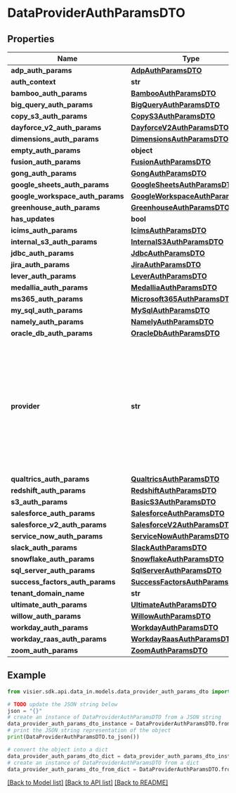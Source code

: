 # DataProviderAuthParamsDTO


## Properties

Name | Type | Description | Notes
------------ | ------------- | ------------- | -------------
**adp_auth_params** | [**AdpAuthParamsDTO**](AdpAuthParamsDTO.md) |  | [optional] 
**auth_context** | **str** |  | [optional] 
**bamboo_auth_params** | [**BambooAuthParamsDTO**](BambooAuthParamsDTO.md) |  | [optional] 
**big_query_auth_params** | [**BigQueryAuthParamsDTO**](BigQueryAuthParamsDTO.md) |  | [optional] 
**copy_s3_auth_params** | [**CopyS3AuthParamsDTO**](CopyS3AuthParamsDTO.md) |  | [optional] 
**dayforce_v2_auth_params** | [**DayforceV2AuthParamsDTO**](DayforceV2AuthParamsDTO.md) |  | [optional] 
**dimensions_auth_params** | [**DimensionsAuthParamsDTO**](DimensionsAuthParamsDTO.md) |  | [optional] 
**empty_auth_params** | **object** |  | [optional] 
**fusion_auth_params** | [**FusionAuthParamsDTO**](FusionAuthParamsDTO.md) |  | [optional] 
**gong_auth_params** | [**GongAuthParamsDTO**](GongAuthParamsDTO.md) |  | [optional] 
**google_sheets_auth_params** | [**GoogleSheetsAuthParamsDTO**](GoogleSheetsAuthParamsDTO.md) |  | [optional] 
**google_workspace_auth_params** | [**GoogleWorkspaceAuthParamsDTO**](GoogleWorkspaceAuthParamsDTO.md) |  | [optional] 
**greenhouse_auth_params** | [**GreenhouseAuthParamsDTO**](GreenhouseAuthParamsDTO.md) |  | [optional] 
**has_updates** | **bool** |  | [optional] 
**icims_auth_params** | [**IcimsAuthParamsDTO**](IcimsAuthParamsDTO.md) |  | [optional] 
**internal_s3_auth_params** | [**InternalS3AuthParamsDTO**](InternalS3AuthParamsDTO.md) |  | [optional] 
**jdbc_auth_params** | [**JdbcAuthParamsDTO**](JdbcAuthParamsDTO.md) |  | [optional] 
**jira_auth_params** | [**JiraAuthParamsDTO**](JiraAuthParamsDTO.md) |  | [optional] 
**lever_auth_params** | [**LeverAuthParamsDTO**](LeverAuthParamsDTO.md) |  | [optional] 
**medallia_auth_params** | [**MedalliaAuthParamsDTO**](MedalliaAuthParamsDTO.md) |  | [optional] 
**ms365_auth_params** | [**Microsoft365AuthParamsDTO**](Microsoft365AuthParamsDTO.md) |  | [optional] 
**my_sql_auth_params** | [**MySqlAuthParamsDTO**](MySqlAuthParamsDTO.md) |  | [optional] 
**namely_auth_params** | [**NamelyAuthParamsDTO**](NamelyAuthParamsDTO.md) |  | [optional] 
**oracle_db_auth_params** | [**OracleDbAuthParamsDTO**](OracleDbAuthParamsDTO.md) |  | [optional] 
**provider** | **str** | The data provider associated with the credential.  - Valid values: UKG, Dimensions, Workday, Redshift, BasicS3, CopyS3, SqlServer, Snowflake | [optional] 
**qualtrics_auth_params** | [**QualtricsAuthParamsDTO**](QualtricsAuthParamsDTO.md) |  | [optional] 
**redshift_auth_params** | [**RedshiftAuthParamsDTO**](RedshiftAuthParamsDTO.md) |  | [optional] 
**s3_auth_params** | [**BasicS3AuthParamsDTO**](BasicS3AuthParamsDTO.md) |  | [optional] 
**salesforce_auth_params** | [**SalesforceAuthParamsDTO**](SalesforceAuthParamsDTO.md) |  | [optional] 
**salesforce_v2_auth_params** | [**SalesforceV2AuthParamsDTO**](SalesforceV2AuthParamsDTO.md) |  | [optional] 
**service_now_auth_params** | [**ServiceNowAuthParamsDTO**](ServiceNowAuthParamsDTO.md) |  | [optional] 
**slack_auth_params** | [**SlackAuthParamsDTO**](SlackAuthParamsDTO.md) |  | [optional] 
**snowflake_auth_params** | [**SnowflakeAuthParamsDTO**](SnowflakeAuthParamsDTO.md) |  | [optional] 
**sql_server_auth_params** | [**SqlServerAuthParamsDTO**](SqlServerAuthParamsDTO.md) |  | [optional] 
**success_factors_auth_params** | [**SuccessFactorsAuthParamsDTO**](SuccessFactorsAuthParamsDTO.md) |  | [optional] 
**tenant_domain_name** | **str** |  | [optional] 
**ultimate_auth_params** | [**UltimateAuthParamsDTO**](UltimateAuthParamsDTO.md) |  | [optional] 
**willow_auth_params** | [**WillowAuthParamsDTO**](WillowAuthParamsDTO.md) |  | [optional] 
**workday_auth_params** | [**WorkdayAuthParamsDTO**](WorkdayAuthParamsDTO.md) |  | [optional] 
**workday_raas_auth_params** | [**WorkdayRaasAuthParamsDTO**](WorkdayRaasAuthParamsDTO.md) |  | [optional] 
**zoom_auth_params** | [**ZoomAuthParamsDTO**](ZoomAuthParamsDTO.md) |  | [optional] 

## Example

```python
from visier.sdk.api.data_in.models.data_provider_auth_params_dto import DataProviderAuthParamsDTO

# TODO update the JSON string below
json = "{}"
# create an instance of DataProviderAuthParamsDTO from a JSON string
data_provider_auth_params_dto_instance = DataProviderAuthParamsDTO.from_json(json)
# print the JSON string representation of the object
print(DataProviderAuthParamsDTO.to_json())

# convert the object into a dict
data_provider_auth_params_dto_dict = data_provider_auth_params_dto_instance.to_dict()
# create an instance of DataProviderAuthParamsDTO from a dict
data_provider_auth_params_dto_from_dict = DataProviderAuthParamsDTO.from_dict(data_provider_auth_params_dto_dict)
```
[[Back to Model list]](../README.md#documentation-for-models) [[Back to API list]](../README.md#documentation-for-api-endpoints) [[Back to README]](../README.md)


